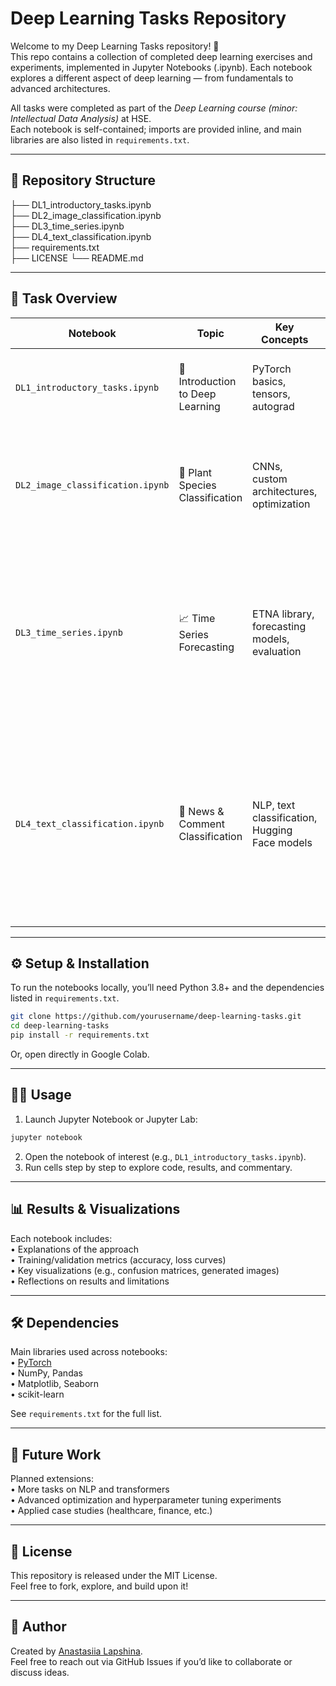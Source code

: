 # Deep Learning Tasks Repository

Welcome to my Deep Learning Tasks repository! 🚀  
This repo contains a collection of completed deep learning exercises and experiments, implemented in Jupyter Notebooks (.ipynb). Each notebook explores a different aspect of deep learning — from fundamentals to advanced architectures.  

All tasks were completed as part of the *Deep Learning course (minor: Intellectual Data Analysis)* at HSE.  
Each notebook is self-contained; imports are provided inline, and main libraries are also listed in `requirements.txt`.  

---

## 📂 Repository Structure  

├── DL1_introductory_tasks.ipynb  
├── DL2_image_classification.ipynb  
├── DL3_time_series.ipynb  
├── DL4_text_classification.ipynb  
├── requirements.txt  
├── LICENSE
└── README.md  

---

## 📑 Task Overview  

| Notebook | Topic | Key Concepts | Notes |
|----------|-------|--------------|-------|
| `DL1_introductory_tasks.ipynb` | 🔰 Introduction to Deep Learning | PyTorch basics, tensors, autograd | Introductory exercises to get familiar with PyTorch and essential DL libraries. |
| `DL2_image_classification.ipynb` | 🌱 Plant Species Classification | CNNs, custom architectures, optimization | Built and trained CNNs in PyTorch for image classification, experimented with model customization and training strategies. |
| `DL3_time_series.ipynb` | 📈 Time Series Forecasting | ETNA library, forecasting models, evaluation | Real-world case study: forecasting cash demand for ATMs. Used multi-segment daily data and ETNA toolkit to improve prediction quality — a critical task for financial institutions. |
| `DL4_text_classification.ipynb` | 📰 News & Comment Classification | NLP, text classification, Hugging Face models | Trained models to classify news articles, predicted categories for unseen items, applied sentiment analysis with Hugging Face, and built analytics on most positive/negative news/comment categories. |

---

## ⚙️ Setup & Installation  

To run the notebooks locally, you’ll need Python 3.8+ and the dependencies listed in `requirements.txt`.  

```bash
git clone https://github.com/yourusername/deep-learning-tasks.git
cd deep-learning-tasks
pip install -r requirements.txt
```

Or, open directly in Google Colab.  

---

## 🧑‍💻 Usage  

1. Launch Jupyter Notebook or Jupyter Lab:  

```bash
jupyter notebook
```

2. Open the notebook of interest (e.g., `DL1_introductory_tasks.ipynb`).  
3. Run cells step by step to explore code, results, and commentary.  

---

## 📊 Results & Visualizations  

Each notebook includes:  
 • Explanations of the approach  
 • Training/validation metrics (accuracy, loss curves)  
 • Key visualizations (e.g., confusion matrices, generated images)  
 • Reflections on results and limitations  

---

## 🛠 Dependencies  

Main libraries used across notebooks:  
 • [PyTorch](https://pytorch.org/)  
 • NumPy, Pandas  
 • Matplotlib, Seaborn  
 • scikit-learn  

See `requirements.txt` for the full list.  

---

## 🌟 Future Work  

Planned extensions:  
 • More tasks on NLP and transformers  
 • Advanced optimization and hyperparameter tuning experiments  
 • Applied case studies (healthcare, finance, etc.)  

---

## 📜 License  

This repository is released under the MIT License.  
Feel free to fork, explore, and build upon it!  

---

## 👤 Author  

Created by [Anastasiia Lapshina](https://github.com/lapshinaaa).  
Feel free to reach out via GitHub Issues if you’d like to collaborate or discuss ideas.  

